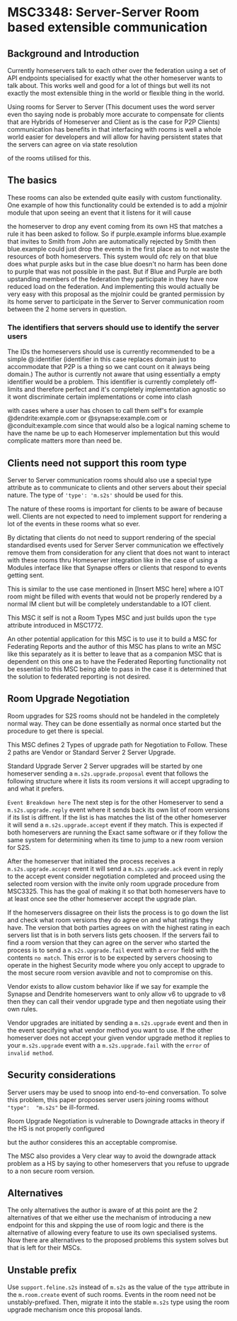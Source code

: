 # MSC3348: Server-Server Room based extensible communication

## Background and Introduction

Currently homeservers talk to each other over the federation using a set of API endpoints specialised
for exactly what the other homeserver wants to talk about. This works well and good for a lot of things
but well its not exactly the most extensible thing in the world or flexible thing in the world. 

Using rooms for Server to Server (This document uses the word server even tho saying node is probably
more accurate to compensate for clients that are Hybrids of Homeserver and Client as is the case for P2P Clients)
communication has benefits in that interfacing with rooms is well a whole world easier for developers
and will allow for having persistent states that the servers can agree on via state resolution

of the rooms utilised for this.

## The basics

These rooms can also be extended quite easily with custom functionality. One example of how this functionality
could be extended is to add a mjolnir module that upon seeing an event that it listens for it will cause

the homeserver to drop any event coming from its own HS that matches a rule it has been asked to follow.
So if purple.example informs blue.example that invites to Smith from John are automatically rejected
by Smith then blue.example could just drop the events in the first place as to not waste the resources
of both homeservers. This system would ofc rely on that blue does what purple asks but in the case blue
doesn't no harm has been done to purple that was not possible in the past. But if Blue and Purple are
both upstanding members of the federation they participate in they have now reduced load on the federation.
And implementing this would actually be very easy with this proposal as the mjolnir could be
granted permission by its home server to participate in the Server to Server communication room
between the 2 home servers in question. 

### The identifiers that servers should use to identify the server users

The IDs the homeservers should use is currently recommended to be a simple @:identifier
(identifier in this case replaces domain just to accommodate that P2P is a thing so we cant count on
it always being domain.) The author is currently not aware that using essentially a empty identifier
would be a problem. This identifier is currently completely off-limits and therefore perfect
and it's completely implementation agnostic so it wont discriminate certain implementations or come into clash

with cases where a user has chosen to call them self's for example @dendrite:example.com or @synapse:example.com
or @conduit:example.com since that would also be a logical naming scheme to have the name be up to
each Homeserver implementation but this would complicate matters more than need be. 

## Clients need not support this room type

Server to Server communication rooms should also use a special type attribute as to communicate to clients
and other servers about their special nature. The type of `'type': 'm.s2s'` should be used for this.

The nature of these rooms is important for clients to be aware of because well. Clients are not expected
to need to implement support for rendering a lot of the events in these rooms what so ever. 

By dictating that clients do not need to support rendering of the special standardised events used
for Server Server communication we effectively remove them from consideration for any client
that does not want to interact with these rooms thru Homeserver integration like in the case of
using a Modules interface like that Synapse offers or clients that respond to events getting sent. 

This is similar to the use case mentioned in [Insert MSC here] where a IOT room might be filled with
events that would not be properly rendered by a normal IM client but will be completely understandable
to a IOT client.

This MSC it self is not a Room Types MSC and just builds upon the `type` attribute introduced in MSC1772.

An other potential application for this MSC is to use it to build a MSC for Federating Reports and the author
of this MSC has plans to write an MSC like this separately as it is better to leave that as a companion MSC
that is dependent on this one as to have the Federated Reporting functionality not be essential to this MSC
being able to pass in the case it is determined that the solution to federated reporting is not desired.

## Room Upgrade Negotiation

Room upgrades for S2S rooms should not be handeled in the completely normal way. They can be done
essentially as normal once started but the procedure to get there is special.

This MSC defines 2 Types of upgrade path for Negotiation to Follow. These 2 paths are Vendor
or Standard Server 2 Server Upgrade. 

Standard Upgrade Server 2 Server upgrades will be started by one homeserver sending
a `m.s2s.upgrade.proposal` event that follows the following structure where it lists
its room versions it will accept upgrading to and what it prefers.

`Event Breakdown here`
The next step is for the other Homeserver to send a `m.s2s.upgrade.reply` event where it sends back
its own list of room versions if its list is diffrent. If the list is has matches the list of
the other homeserver it will send a `m.s2s.upgrade.accept` event if they match. This is expected
if both homeservers are running the Exact same software or if they follow the same system for
determining when its time to jump to a new room version for S2S.

After the homeserver that initiated the process receives a `m.s2s.upgrade.accept` event it will send
a `m.s2s.upgrade.ack` event in reply to the accept event consider negotiation completed and proceed
using the selected room version with the invite only room upgrade procedure from MSC3325.
This has the goal of making it so that both homeservers have to at least once see the other homeserver
accept the upgrade plan.

If the homeservers dissagree on their lists the process is to go down the list and check
what room versions they do agree on and what ratings they have. The version that both parties agrees
on with the highest rating in each servers list that is in both servers lists gets choosen.
If the servers fail to find a room version that they can agree on the server who started the process
is to send a `m.s2s.upgrade.fail` event with a `error` field with the contents `no match`. This error
is to be expected by servers choosing to operate in the highest Security mode where you only accept
to upgrade to the most secure room version avavible and not to compromise on this. 

Vendor exists to allow custom behavior like if we say for example the Synapse and Dendrite homeservers
want to only allow v6 to upgrade to v8 then they can call their vendor upgrade type and then negotiate
using their own rules. 

Vendor upgrades are initiated by sending a `m.s2s.upgrade` event and then in the event specifying
what vendor method you want to use. If the other homeserver does not accept your given vendor upgrade method
it replies to your `m.s2s.upgrade` event with a `m.s2s.upgrade.fail` with the `error` of `invalid method`. 

## Security considerations
Server users may be used to snoop into end-to-end conversation. To solve this problem, this paper
proposes server users joining rooms without `"type":  "m.s2s"` be ill-formed.

Room Upgrade Negotiation is vulnerable to Downgrade attacks in theory if the HS is not properly configured

but the author consideres this an acceptable compromise.

The MSC also provides a Very clear way to avoid the downgrade attack problem as a HS by saying
to other homeservers that you refuse to upgrade to a non secure room version.

## Alternatives
The only alternatives the author is aware of at this point are the 2 alternatives of that we either use the
mechanism of introducing a new endpoint for this and skpping the use of room logic and there is the alternative
of allowing every feature to use its own specialised systems. Now there are alternatives to the proposed problems 
this system solves but that is left for their MSCs.

## Unstable prefix

Use `support.feline.s2s` instead of `m.s2s` as the value of the `type` attribute in the `m.room.create` event
of such rooms. Events in the room need not be unstably-prefixed. Then, migrate it into the stable `m.s2s`
type using the room upgrade mechanism once this proposal lands.
